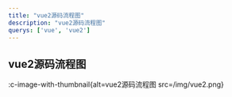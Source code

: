 ```yaml
---
title: "vue2源码流程图"
description: "vue2源码流程图"
querys: ['vue', 'vue2']
---
```


## vue2源码流程图

:c-image-with-thumbnail{alt=vue2源码流程图 src=/img/vue2.png}